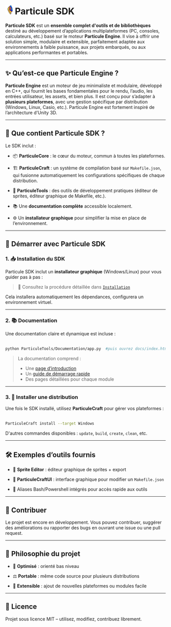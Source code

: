 <h1><img src="ParticuleTools/Documentation/static/assets/logo.png" alt="Logo" height="30">Particule SDK</h1>

**Particule SDK** est un **ensemble complet d'outils et de bibliothèques** destiné au développement d’applications multiplateformes (PC, consoles, calculateurs, etc.) basé sur le moteur **Particule Engine**. Il vise à offrir une solution simple, modulaire et extensible, parfaitement adaptée aux environnements à faible puissance, aux projets embarqués, ou aux applications performantes et portables.

---

## ✨ Qu’est-ce que Particule Engine ?

**Particule Engine** est un moteur de jeu minimaliste et modulaire, développé en C++, qui fournit les bases fondamentales pour le rendu, l’audio, les entrées utilisateur, les assets, et bien plus. Il est conçu pour s’adapter à **plusieurs plateformes**, avec une gestion spécifique par distribution (Windows, Linux, Casio, etc.). Particule Engine est fortement inspiré de l’architecture d’Unity 3D.

---

## 🧰 Que contient Particule SDK ?

Le SDK inclut :

* 📦 **ParticuleCore** : le cœur du moteur, commun à toutes les plateformes.

* 🏗️ **ParticuleCraft** : un système de compilation basé sur `Makefile.json`, qui fusionne automatiquement les configurations spécifiques de chaque distribution.

* 🧪 **ParticuleTools** : des outils de développement pratiques (éditeur de sprites, éditeur graphique de Makefile, etc.).

* 📚 Une **documentation complète** accessible localement.

* ⚙️ Un **installateur graphique** pour simplifier la mise en place de l’environnement.

---

## 🚀 Démarrer avec Particule SDK

### 1. 📥 Installation du SDK

Particule SDK inclut un **installateur graphique** (Windows/Linux) pour vous guider pas à pas :

> 🔗 Consultez la procédure détaillée dans [`Installation`](ParticuleTools/Documentation/static/docs/installation.md)

Cela installera automatiquement les dépendances, configurera un environnement virtuel.

---

### 2. 📚 Documentation

Une documentation claire et dynamique est incluse :

```bash

python ParticuleTools/Documentation/app.py  #puis ouvrez docs/index.html dans votre navigateur

```

> La documentation comprend :
>
> * Une [page d’introduction](ParticuleTools/Documentation/static/docs/introduction.md)
> * Un [guide de démarrage rapide](ParticuleTools/Documentation/static/docs/guide-demarrage.md)
> * Des pages détaillées pour chaque module

---

### 3. 🔧 Installer une distribution

Une fois le SDK installé, utilisez **ParticuleCraft** pour gérer vos plateformes :

```bash

ParticuleCraft install --target Windows

```

D'autres commandes disponibles : `update`, `build`, `create`, `clean`, etc.

---

## 🛠️ Exemples d’outils fournis

* 🎨 **Sprite Editor** : éditeur graphique de sprites + export

* 🧾 **ParticuleCraftUI** : interface graphique pour modifier un `Makefile.json`

* 📜 Aliases Bash/Powershell intégrés pour accès rapide aux outils

---

## 🤝 Contribuer

Le projet est encore en développement. Vous pouvez contribuer, suggérer des améliorations ou rapporter des bugs en ouvrant une issue ou une pull request.

---

## 🧠 Philosophie du projet

* 🔬 **Optimisé** : orienté bas niveau

* ⚖️ **Portable** : même code source pour plusieurs distributions

* 🧩 **Extensible** : ajout de nouvelles plateformes ou modules facile

---

## 📄 Licence

Projet sous licence MIT – utilisez, modifiez, contribuez librement.
